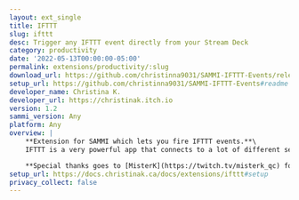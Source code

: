 ```yaml
---
layout: ext_single
title: IFTTT
slug: ifttt
desc: Trigger any IFTTT event directly from your Stream Deck
category: productivity
date: '2022-05-13T00:00:00-05:00'
permalink: extensions/productivity/:slug
download_url: https://github.com/christinna9031/SAMMI-IFTTT-Events/releases
setup_url: https://github.com/christinna9031/SAMMI-IFTTT-Events#readme
developer_name: Christina K.
developer_url: https://christinak.itch.io
version: 1.2
sammi_version: Any
platform: Any
overview: |
    **Extension for SAMMI which lets you fire IFTTT events.**\
    IFTTT is a very powerful app that connects to a lot of different services, such as your phone apps, smart devices, email, social media etc. Full list can be found at [https://ifttt.com/services](https://ifttt.com/services). You can create 5 applets for free.

    **Special thanks goes to [MisterK](https://twitch.tv/misterk_qc) for migrating the extension to SAMMI.** 
setup_url: https://docs.christinak.ca/docs/extensions/ifttt#setup
privacy_collect: false
---
```

